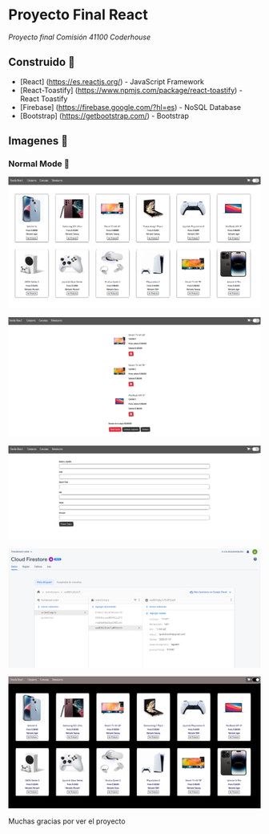 #  Proyecto Final React 
_Proyecto final Comisión 41100 Coderhouse_

## Construido 👷
* [React] (https://es.reactjs.org/) - JavaScript Framework
* [React-Toastify] (https://www.npmjs.com/package/react-toastify) - React Toastify
* [Firebase] (https://firebase.google.com/?hl=es) - NoSQL Database
* [Bootstrap] (https://getbootstrap.com/) - Bootstrap

## Imagenes 📸

### Normal Mode 🌝

![alt Text](https://github.com/Agustinguido/TiendaReact/blob/master/doc/Inicio.PNG)

![alt Text](https://github.com/Agustinguido/TiendaReact/blob/master/doc/Carrito.PNG)

![alt Text](https://github.com/Agustinguido/TiendaReact/blob/master/doc/Check%20out.PNG)


![alt Text](https://github.com/Agustinguido/TiendaReact/blob/master/doc/CompraenBDD.PNG)

![alt Text](https://github.com/Agustinguido/TiendaReact/blob/master/doc/Dark%20Mode.PNG)

Muchas gracias por ver el proyecto


